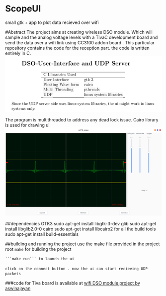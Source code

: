 # ScopeUI
small gtk + app to plot data recieved over wifi

#Abstract 
  The project aims at creating wireless DSO module. Which will sample and the analog voltage levels with a TivaC development board 
  and send the data over a wifi link using CC3100 addon board . This particular repository contains the code for the reception part. 
  the code is written entirely in C. 
      ![Please read report/ee712_project_report](report/libraries_used.png)
     
 
      
The program is multithreaded to address any dead lock issue. Cairo library is used for drawing ui 
![Please read report/ee712_project_report](report/ui_snap.png)

##dependencies 
	GTK3			sudo apt-get install libgtk-3-dev
	glib			sudo apt-get install libglib2.0-0 
	cairo			sudo apt-get install libcairo2
	for all the build tools sudo apt-get install build-essentials


##building and running the project 
	use the make file provided in the project root
	```make```
	for building the project

	```make run``` to launch the ui 

	click on the connect button . now the ui can start recieving UDP packets 

###code for Tiva board is available at [wifi DSO module project by aswinajayan](https://github.com/aswinpajayan/wifi-DSO-module)
